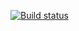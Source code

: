 [![Build status](https://ci.appveyor.com/api/projects/status/5l07ihc4fps0t6ov?svg=true)](https://ci.appveyor.com/project/shutnikmiit/ahjcodeanim)